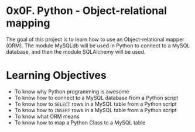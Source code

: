 # 0x0F. Python - Object-relational mapping
The goal of this project is to learn how to use an Object-relational mapper (ORM). The module MySQLdb will be used in Python to connect to a MySQL database, and then the module SQLAlchemy will be used.

# Learning Objectives
- To know why Python programming is awesome
- To know how to connect to a MySQL database from a Python script
- To know how to ``SELECT`` rows in a MySQL table from a Python script
- To know how to ``INSERT`` rows in a MySQL table from a Python script
- To know what ORM means
- To know how to map a Python Class to a MySQL table
